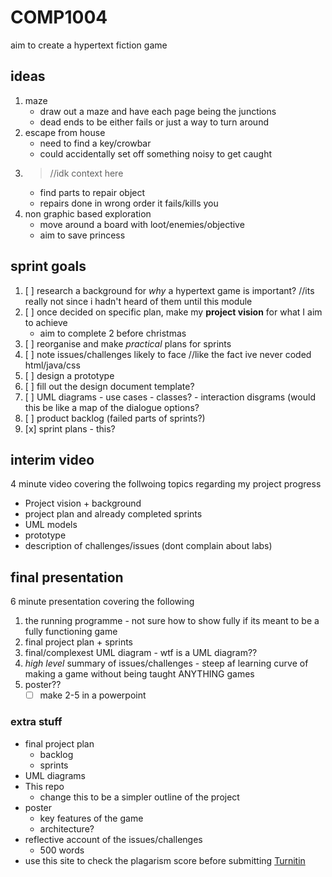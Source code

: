 # COMP1004

aim to create a hypertext fiction game 

## ideas
1. maze
   - draw out a maze and have each page being the junctions
   - dead ends to be either fails or just a way to turn around
1. escape from house
   - need to find a key/crowbar
   - could accidentally set off something noisy to get caught
1. >//idk context here
   - find parts to repair object
   - repairs done in wrong order it fails/kills you
1. non graphic based exploration
   - move around a board with loot/enemies/objective
   - aim to save princess

## sprint goals
1. [ ] research a background for *why* a hypertext game is important? //its really not since i hadn't heard of them until this module
2. [ ] once decided on specific plan, make my **project vision** for what I aim to achieve
   - aim to complete 2 before christmas
4. [ ] reorganise and make *practical* plans for sprints
5. [ ] note issues/challenges likely to face //like the fact ive never coded html/java/css
6. [ ] design a prototype
7. [ ] fill out the design document template?
8. [ ] UML diagrams - use cases - classes? - interaction disgrams (would this be like a map of the dialogue options?
9. [ ] product backlog (failed parts of sprints?)
10. [x] sprint plans - this?

## interim video
4 minute video covering the follwoing topics regarding my project progress
* Project vision + background
* project plan and already completed sprints
* UML models
* prototype
* description of challenges/issues (dont complain about labs)

## final presentation
6 minute presentation covering the following
1. the running programme - not sure how to show fully if its meant to be a fully functioning game
2. final project plan + sprints
3. final/complexest UML diagram - wtf is a UML diagram??
4. *high level* summary of issues/challenges - steep af learning curve of making a game without being taught ANYTHING games
5. poster??
   - [ ] make 2-5 in a powerpoint

### extra stuff 
* final project plan
	- backlog
	- sprints
* UML diagrams
* This repo
  - change this to be a simpler outline of the project
* poster
  - key features of the game
  - architecture?
* reflective account of the issues/challenges
  - 500 words
* use this site to check the plagarism score before submitting [Turnitin](http://www.turnitinuk.com/)
